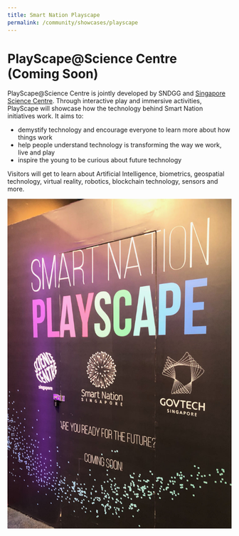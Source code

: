 ```yaml
---
title: Smart Nation Playscape
permalink: /community/showcases/playscape
---
```









# PlayScape@Science Centre (Coming Soon)


PlayScape@Science Centre is jointly developed by SNDGG and  <a href="https://www.science.edu.sg/" target="_blank">Singapore Science Centre</a>. Through interactive play and immersive activities, PlayScape will showcase how the technology behind Smart Nation initiatives work. It aims to:

* demystify technology and encourage everyone to learn more about how things work
* help people understand technology is transforming the way we work, live and play
* inspire the young to be curious about future technology

Visitors will get to learn about Artificial Intelligence, biometrics, geospatial technology, virtual reality, robotics, blockchain technology, sensors and more.

![Alt text for image on Isomer site](/images/community/playscape-coming-soon.jpg)